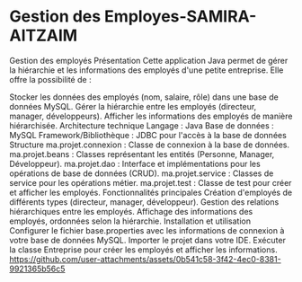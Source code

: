 # Gestion des Employes-SAMIRA-AITZAIM
Gestion des employés
Présentation
Cette application Java permet de gérer la hiérarchie et les informations des employés d'une petite entreprise. Elle offre la possibilité de :

Stocker les données des employés (nom, salaire, rôle) dans une base de données MySQL.
Gérer la hiérarchie entre les employés (directeur, manager, développeurs).
Afficher les informations des employés de manière hiérarchisée.
Architecture technique
Langage : Java
Base de données : MySQL
Framework/Bibliothèque : JDBC pour l'accès à la base de données
Structure
ma.projet.connexion : Classe de connexion à la base de données.
ma.projet.beans : Classes représentant les entités (Personne, Manager, Développeur).
ma.projet.dao : Interface et implémentations pour les opérations de base de données (CRUD).
ma.projet.service : Classes de service pour les opérations métier.
ma.projet.test : Classe de test pour créer et afficher les employés.
Fonctionnalités principales
Création d'employés de différents types (directeur, manager, développeur).
Gestion des relations hiérarchiques entre les employés.
Affichage des informations des employés, ordonnées selon la hiérarchie.
Installation et utilisation
Configurer le fichier base.properties avec les informations de connexion à votre base de données MySQL.
Importer le projet dans votre IDE.
Exécuter la classe Entreprise pour créer les employés et afficher les informations.
https://github.com/user-attachments/assets/0b541c58-3f42-4ec0-8381-9921365b56c5



 
